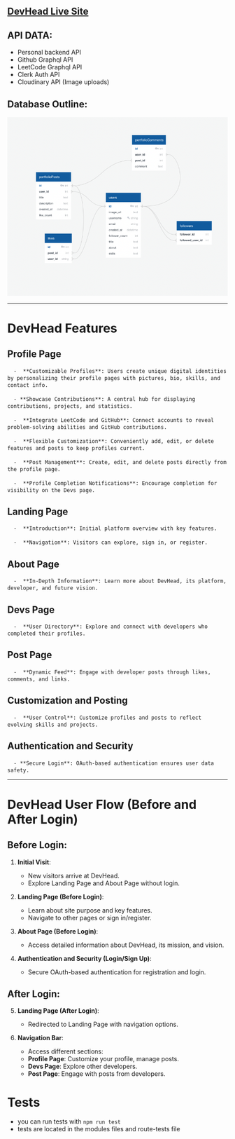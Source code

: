 ## [DevHead Live Site](https://dev-head-willyv4.vercel.app/)

## API DATA:

- Personal backend API
- Github Graphql API
- LeetCode Graphql API
- Clerk Auth API
- Cloudinary API (Image uploads)

## Database Outline:

![Database Schema](./public/database.png)

---

# DevHead Features

>

## Profile Page

      -  **Customizable Profiles**: Users create unique digital identities by personalizing their profile pages with pictures, bio, skills, and contact info.

      - **Showcase Contributions**: A central hub for displaying contributions, projects, and statistics.

      -  **Integrate LeetCode and GitHub**: Connect accounts to reveal problem-solving abilities and GitHub contributions.

      -  **Flexible Customization**: Conveniently add, edit, or delete features and posts to keep profiles current.

      -  **Post Management**: Create, edit, and delete posts directly from the profile page.

      -  **Profile Completion Notifications**: Encourage completion for visibility on the Devs page.

## Landing Page

      -  **Introduction**: Initial platform overview with key features.

      -  **Navigation**: Visitors can explore, sign in, or register.

## About Page

      -  **In-Depth Information**: Learn more about DevHead, its platform, developer, and future vision.

## Devs Page

      -  **User Directory**: Explore and connect with developers who completed their profiles.

## Post Page

      -  **Dynamic Feed**: Engage with developer posts through likes, comments, and links.

## Customization and Posting

      -  **User Control**: Customize profiles and posts to reflect evolving skills and projects.

## Authentication and Security

      - **Secure Login**: OAuth-based authentication ensures user data safety.

---

# DevHead User Flow (Before and After Login)

## Before Login:

1.  **Initial Visit**:

    - New visitors arrive at DevHead.
    - Explore Landing Page and About Page without login.

2.  **Landing Page (Before Login)**:

    - Learn about site purpose and key features.
    - Navigate to other pages or sign in/register.

3.  **About Page (Before Login)**:

    - Access detailed information about DevHead, its mission, and vision.

4.  **Authentication and Security (Login/Sign Up)**:
    - Secure OAuth-based authentication for registration and login.

## After Login:

5.  **Landing Page (After Login)**:

    - Redirected to Landing Page with navigation options.

6.  **Navigation Bar**:
    - Access different sections:
    - **Profile Page**: Customize your profile, manage posts.
    - **Devs Page**: Explore other developers.
    - **Post Page**: Engage with posts from developers.

# Tests

- you can run tests with `npm run test`
- tests are located in the modules files and route-tests file
